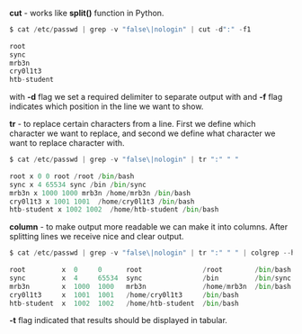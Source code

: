 


  
**cut** - works like **split()** function in Python.  
  

```python
$ cat /etc/passwd | grep -v "false\|nologin" | cut -d":" -f1  
  
root  
sync  
mrb3n  
cry0l1t3  
htb-student
```
  
  
with **-d** flag we set a required delimiter to separate output with and **-f** flag indicates which position in the line we want to show.  
  
  
  
**tr** - to replace certain characters from a line. First we define which character we want to replace, and second we define what character we want to replace character with.  
  

```python
$ cat /etc/passwd | grep -v "false\|nologin" | tr ":" " "  
  
root x 0 0 root /root /bin/bash  
sync x 4 65534 sync /bin /bin/sync  
mrb3n x 1000 1000 mrb3n /home/mrb3n /bin/bash  
cry0l1t3 x 1001 1001  /home/cry0l1t3 /bin/bash  
htb-student x 1002 1002  /home/htb-student /bin/bash
```
  
  
  
  
**column** - to make output more readable we can make it into columns. After splitting lines we receive nice and clear output.  
  

```python
$ cat /etc/passwd | grep -v "false\|nologin" | tr ":" " " | colgrep --hrlpumn -t  
  
root         x  0     0      root               /root        /bin/bash  
sync         x  4     65534  sync               /bin         /bin/sync  
mrb3n        x  1000  1000   mrb3n              /home/mrb3n  /bin/bash  
cry0l1t3     x  1001  1001   /home/cry0l1t3     /bin/bash  
htb-student  x  1002  1002   /home/htb-student  /bin/bash
```
  
  
**-t** flag indicated that results should be displayed in tabular.